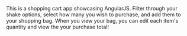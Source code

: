 This is a shopping cart app showcasing AngularJS. Filter through your shake options, select how many you wish to purchase, and add them to your shopping bag. When you view your bag, you can edit each item's quantity and view the your purchase total!
